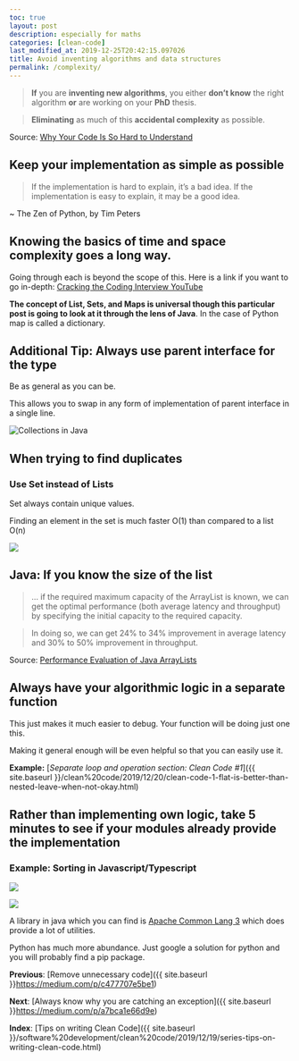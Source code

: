 ```yaml
---
toc: true
layout: post
description: especially for maths
categories: [clean-code]
last_modified_at: 2019-12-25T20:42:15.097026
title: Avoid inventing algorithms and data structures
permalink: /complexity/
---
```


> **If** you are **inventing new algorithms**, you either **don’t know** the right algorithm **or** are working on your **PhD** thesis.

> **Eliminating** as much of this **accidental complexity** as possible.

Source: [Why Your Code Is So Hard to Understand](https://www.codeproject.com/Articles/838973/Why-Your-Code-Is-So-Hard-to-Understand)

## Keep your implementation as simple as possible

> If the implementation is hard to explain, it’s a bad idea.
> If the implementation is easy to explain, it may be a good idea.

~ The Zen of Python, by Tim Peters

## Knowing the basics of time and space complexity goes a long way.

Going through each is beyond the scope of this. Here is a link if you want to go in-depth: [Cracking the Coding Interview YouTube](https://www.youtube.com/playlist?list=PLX6IKgS15Ue02WDPRCmYKuZicQHit9kFt)

**The concept of List, Sets, and Maps is universal though this particular post is going to look at it through the lens of Java**. In the case of Python map is called a dictionary.

## Additional Tip: Always use parent interface for the type

Be as general as you can be.

This allows you to swap in any form of implementation of parent interface in a single line.

![[Collections in Java](https://www.javatpoint.com/collections-in-java)](https://cdn-images-1.medium.com/max/2808/1*M2J_YiubLnrId8k23GiNyA.png)

## When trying to find duplicates

### Use Set instead of Lists

Set always contain unique values.

Finding an element in the set is much faster O(1) than compared to a list O(n)

![](https://cdn-images-1.medium.com/max/2880/1*HVkmS59kcy7lkvkWSoZNhg.png)

## Java: If you know the size of the list

> … if the required maximum capacity of the ArrayList is known, we can get the optimal performance (both average latency and throughput) by specifying the initial capacity to the required capacity.

> In doing so, we can get 24% to 34% improvement in average latency and 30% to 50% improvement in throughput.

Source: [Performance Evaluation of Java ArrayLists](https://dzone.com/articles/performance-evaluation-of-java-arraylist)

## Always have your algorithmic logic in a separate function

This just makes it much easier to debug. Your function will be doing just one this.

Making it general enough will be even helpful so that you can easily use it.

**Example:** [_Separate loop and operation section: Clean Code #1_]({{ site.baseurl }}/clean%20code/2019/12/20/clean-code-1-flat-is-better-than-nested-leave-when-not-okay.html)

## Rather than implementing own logic, take 5 minutes to see if your modules already provide the implementation

### Example: Sorting in Javascript/Typescript

![](https://cdn-images-1.medium.com/max/2668/1*UoB_nYYPlLWGY14bNEs2IQ.png)

![](https://cdn-images-1.medium.com/max/2704/1*BS7jYfKY4DhpY-cLuGULHw.png)

A library in java which you can find is [Apache Common Lang 3](https://www.baeldung.com/java-commons-lang-3) which does provide a lot of utilities.

Python has much more abundance. Just google a solution for python and you will probably find a pip package.

**Previous**: [Remove unnecessary code]({{ site.baseurl }}https://medium.com/p/c477707e5be1)

**Next**: [Always know why you are catching an exception]({{ site.baseurl }}https://medium.com/p/a7bca1e66d9e)

**Index**: [Tips on writing Clean Code]({{ site.baseurl }}/software%20development/clean%20code/2019/12/19/series-tips-on-writing-clean-code.html)